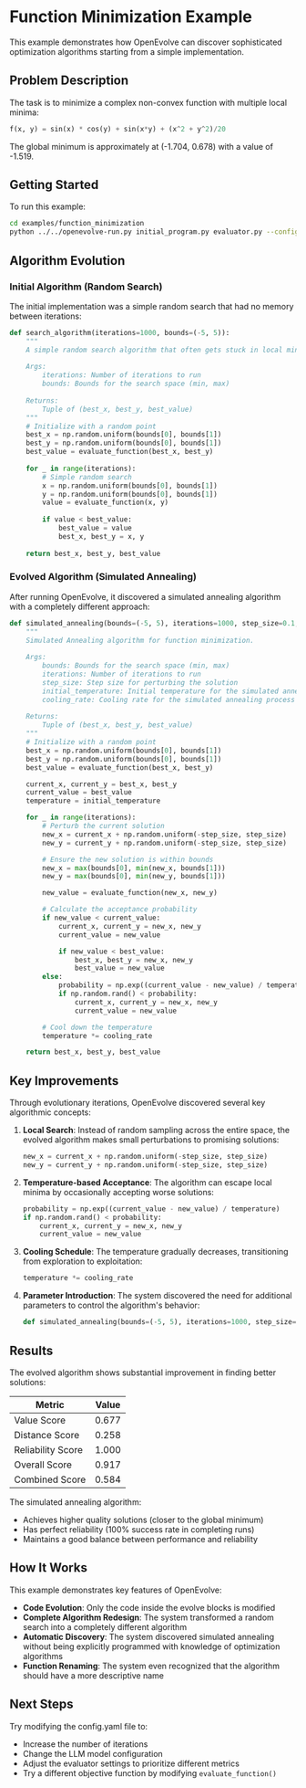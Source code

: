 # Function Minimization Example

This example demonstrates how OpenEvolve can discover sophisticated optimization algorithms starting from a simple implementation.

## Problem Description

The task is to minimize a complex non-convex function with multiple local minima:

```python
f(x, y) = sin(x) * cos(y) + sin(x*y) + (x^2 + y^2)/20
```

The global minimum is approximately at (-1.704, 0.678) with a value of -1.519.

## Getting Started

To run this example:

```bash
cd examples/function_minimization
python ../../openevolve-run.py initial_program.py evaluator.py --config config.yaml
```

## Algorithm Evolution

### Initial Algorithm (Random Search)

The initial implementation was a simple random search that had no memory between iterations:

```python
def search_algorithm(iterations=1000, bounds=(-5, 5)):
    """
    A simple random search algorithm that often gets stuck in local minima.
    
    Args:
        iterations: Number of iterations to run
        bounds: Bounds for the search space (min, max)
        
    Returns:
        Tuple of (best_x, best_y, best_value)
    """
    # Initialize with a random point
    best_x = np.random.uniform(bounds[0], bounds[1])
    best_y = np.random.uniform(bounds[0], bounds[1])
    best_value = evaluate_function(best_x, best_y)
    
    for _ in range(iterations):
        # Simple random search
        x = np.random.uniform(bounds[0], bounds[1])
        y = np.random.uniform(bounds[0], bounds[1])
        value = evaluate_function(x, y)
        
        if value < best_value:
            best_value = value
            best_x, best_y = x, y
    
    return best_x, best_y, best_value
```

### Evolved Algorithm (Simulated Annealing)

After running OpenEvolve, it discovered a simulated annealing algorithm with a completely different approach:

```python
def simulated_annealing(bounds=(-5, 5), iterations=1000, step_size=0.1, initial_temperature=100, cooling_rate=0.99):
    """
    Simulated Annealing algorithm for function minimization.
    
    Args:
        bounds: Bounds for the search space (min, max)
        iterations: Number of iterations to run
        step_size: Step size for perturbing the solution
        initial_temperature: Initial temperature for the simulated annealing process
        cooling_rate: Cooling rate for the simulated annealing process
        
    Returns:
        Tuple of (best_x, best_y, best_value)
    """
    # Initialize with a random point
    best_x = np.random.uniform(bounds[0], bounds[1])
    best_y = np.random.uniform(bounds[0], bounds[1])
    best_value = evaluate_function(best_x, best_y)

    current_x, current_y = best_x, best_y
    current_value = best_value
    temperature = initial_temperature

    for _ in range(iterations):
        # Perturb the current solution
        new_x = current_x + np.random.uniform(-step_size, step_size)
        new_y = current_y + np.random.uniform(-step_size, step_size)

        # Ensure the new solution is within bounds
        new_x = max(bounds[0], min(new_x, bounds[1]))
        new_y = max(bounds[0], min(new_y, bounds[1]))

        new_value = evaluate_function(new_x, new_y)

        # Calculate the acceptance probability
        if new_value < current_value:
            current_x, current_y = new_x, new_y
            current_value = new_value

            if new_value < best_value:
                best_x, best_y = new_x, new_y
                best_value = new_value
        else:
            probability = np.exp((current_value - new_value) / temperature)
            if np.random.rand() < probability:
                current_x, current_y = new_x, new_y
                current_value = new_value

        # Cool down the temperature
        temperature *= cooling_rate

    return best_x, best_y, best_value
```

## Key Improvements

Through evolutionary iterations, OpenEvolve discovered several key algorithmic concepts:

1. **Local Search**: Instead of random sampling across the entire space, the evolved algorithm makes small perturbations to promising solutions:
   ```python
   new_x = current_x + np.random.uniform(-step_size, step_size)
   new_y = current_y + np.random.uniform(-step_size, step_size)
   ```

2. **Temperature-based Acceptance**: The algorithm can escape local minima by occasionally accepting worse solutions:
   ```python
   probability = np.exp((current_value - new_value) / temperature)
   if np.random.rand() < probability:
       current_x, current_y = new_x, new_y
       current_value = new_value
   ```

3. **Cooling Schedule**: The temperature gradually decreases, transitioning from exploration to exploitation:
   ```python
   temperature *= cooling_rate
   ```

4. **Parameter Introduction**: The system discovered the need for additional parameters to control the algorithm's behavior:
   ```python
   def simulated_annealing(bounds=(-5, 5), iterations=1000, step_size=0.1, initial_temperature=100, cooling_rate=0.99):
   ```

## Results

The evolved algorithm shows substantial improvement in finding better solutions:

| Metric | Value |
|--------|-------|
| Value Score | 0.677 |
| Distance Score | 0.258 |
| Reliability Score | 1.000 |
| Overall Score | 0.917 |
| Combined Score | 0.584 |

The simulated annealing algorithm:
- Achieves higher quality solutions (closer to the global minimum)
- Has perfect reliability (100% success rate in completing runs)
- Maintains a good balance between performance and reliability

## How It Works

This example demonstrates key features of OpenEvolve:

- **Code Evolution**: Only the code inside the evolve blocks is modified
- **Complete Algorithm Redesign**: The system transformed a random search into a completely different algorithm
- **Automatic Discovery**: The system discovered simulated annealing without being explicitly programmed with knowledge of optimization algorithms
- **Function Renaming**: The system even recognized that the algorithm should have a more descriptive name

## Next Steps

Try modifying the config.yaml file to:
- Increase the number of iterations
- Change the LLM model configuration
- Adjust the evaluator settings to prioritize different metrics
- Try a different objective function by modifying `evaluate_function()`
